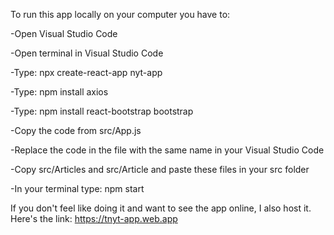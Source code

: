 To run this app locally on your computer you have to:

-Open Visual Studio Code

-Open terminal in Visual Studio Code

-Type: npx create-react-app nyt-app

-Type: npm install axios

-Type: npm install react-bootstrap bootstrap

-Copy the code from src/App.js

-Replace the code in the file with the same name in your Visual Studio Code

-Copy src/Articles and src/Article and paste these files in your src folder 

-In your terminal type: npm start


If you don't feel like doing it and want to see the app online, I also host it. Here's the link: https://tnyt-app.web.app
